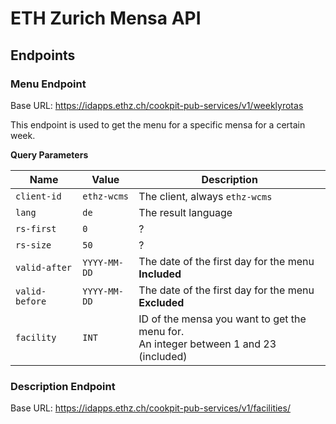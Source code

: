 # ETH Zurich Mensa API

## Endpoints
### Menu Endpoint
Base URL: https://idapps.ethz.ch/cookpit-pub-services/v1/weeklyrotas

This endpoint is used to get the menu for a specific mensa for a certain week.

**Query Parameters**

| Name           | Value        | Description                                                                              |
|----------------|--------------|------------------------------------------------------------------------------------------|
| `client-id`    | `ethz-wcms`  | The client, always `ethz-wcms`                                                           |
| `lang`         | `de`         | The result language                                                                      |
| `rs-first`     | `0`          | ?                                                                                        |
| `rs-size`      | `50`         | ?                                                                                        |
| `valid-after`  | `YYYY-MM-DD` | The date of the first day for the menu<br/>**Included**                                  |
| `valid-before` | `YYYY-MM-DD` | The date of the first day for the menu<br/>**Excluded**                                  |
| `facility`     | `INT`        | ID of the mensa you want to get the menu for.<br/>An integer between 1 and 23 (included) |

### Description Endpoint
Base URL: https://idapps.ethz.ch/cookpit-pub-services/v1/facilities/<mensa id>

